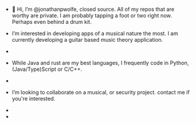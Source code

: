- 👋 Hi, I’m @jonathanpwolfe, closed source. All of my repos that are worthy are private. I am probably tapping a foot or two right now. Perhaps even behind a drum kit. 
-  I’m interested in developing apps of a musical nature the most. I am currently developing a guitar based music theory application.
- 
-  While Java and rust are my best languages, I frequently code in Python, (Java/Type)Script or C/C++.
- 
-  I’m looking to collaborate on a musical, or security project.  contact me if you're interested.
-

- 
  

<!---
jonathanpwolfe/jonathanpwolfe is a ✨ special ✨ repository because its `README.md` (this file) appears on your GitHub profile.
You can click the Preview link to take a look at your changes.
--->
